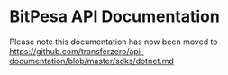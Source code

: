 # BitPesa API Documentation

Please note this documentation has now been moved to https://github.com/transferzero/api-documentation/blob/master/sdks/dotnet.md
